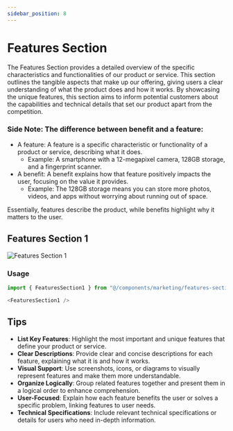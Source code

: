 ```yaml
---
sidebar_position: 8
---
```

# Features Section

The Features Section provides a detailed overview of the specific characteristics and functionalities of our product or service. This section outlines the tangible aspects that make up our offering, giving users a clear understanding of what the product does and how it works. By showcasing the unique features, this section aims to inform potential customers about the capabilities and technical details that set our product apart from the competition.

### Side Note: The difference between benefit and a feature:
- A feature: A feature is a specific characteristic or functionality of a product or service, describing what it does.
  - Example: A smartphone with a 12-megapixel camera, 128GB storage, and a fingerprint scanner. 
- A benefit: A benefit explains how that feature positively impacts the user, focusing on the value it provides.
  - Example: The 128GB storage means you can store more photos, videos, and apps without worrying about running out of space.

Essentially, features describe the product, while benefits highlight why it matters to the user.

## Features Section 1
![Features Section 1](/img/features-section.jpeg)

### Usage
```typescript
import { FeaturesSection1 } from "@/components/marketing/features-section1";
```
```typescript
<FeaturesSection1 />
```
## Tips
- **List Key Features**: Highlight the most important and unique features that define your product or service.
- **Clear Descriptions**: Provide clear and concise descriptions for each feature, explaining what it is and how it works.
- **Visual Support**: Use screenshots, icons, or diagrams to visually represent features and make them more understandable.
- **Organize Logically**: Group related features together and present them in a logical order to enhance comprehension.
- **User-Focused**: Explain how each feature benefits the user or solves a specific problem, linking features to user needs.
- **Technical Specifications**: Include relevant technical specifications or details for users who need in-depth information.




